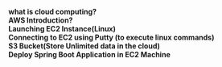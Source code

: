 
**what is cloud computing?<br/>
AWS Introduction?<br/>
Launching EC2 Instance(Linux)<br/>
Connecting to EC2 using Putty (to execute linux commands)<br/>
S3 Bucket(Store Unlimited data in the cloud)<br/>
Deploy Spring Boot Application in EC2 Machine**<br/>



